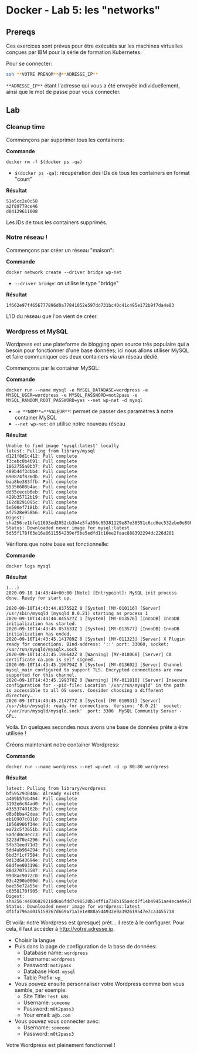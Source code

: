 # Docker - Lab 5: les "networks"

## Prereqs

Ces exercices sont prévus pour être exécutés sur les machines virtuelles conçues par IBM pour la série de formation Kubernetes.

Pour se connecter:

```bash
ssh **VOTRE PRENOM**@**ADRESSE_IP**
```

`**ADRESSE_IP**` étant l'adresse qui vous a été envoyée individuellement, ainsi que le mot de passe pour vous connecter.

## Lab

### Cleanup time

Commençons par supprimer tous les containers:

**Commande**

```
docker rm -f $(docker ps -qa)
```

- `$(docker ps -qa)`: récupération des IDs de tous les containers en format "court"

**Résultat**

```
51a5cc2e0c58
a2f89779ce46
d84129611008
```

Les IDs de tous les containers supprimés.

### Notre réseau !

Commençons par créer un réseau "maison":

**Commande**

```
docker network create --driver bridge wp-net
```

- `--driver bridge`: on utilise le type "bridge"

**Résultat**

```
1f662e97f4656777896d0a77841052e597dd731bc40c41c495e172b9f7da4e83
```

L'ID du réseau que l'on vient de créer.

### Wordpress et MySQL

Wordpress est une plateforme de blogging open source très populaire qui a besoin pour fonctionner d'une base données; ici nous allons utiliser MySQL et faire communiquer ces deux containers via un réseau dédié.

Commençons par le container MySQL:

**Commande**

```
docker run --name mysql -e MYSQL_DATABASE=wordpress -e MYSQL_USER=wordpress -e MYSQL_PASSWORD=mot2pass -e MYSQL_RANDOM_ROOT_PASSWORD=yes --net wp-net -d mysql
```

- `-e **NOM**=**VALEUR**`: permet de passer des paramètres à notre container MySQL
- `--net wp-net`: on utilise notre nouveau réseau

**Résultat**

```
Unable to find image 'mysql:latest' locally
latest: Pulling from library/mysql
d121f8d1c412: Pull complete
f3cebc0b4691: Pull complete
1862755a0b37: Pull complete
489b44f3dbb4: Pull complete
690874f836db: Pull complete
baa8be383ffb: Pull complete
55356608b4ac: Pull complete
dd35ceccb6eb: Pull complete
429b35712b19: Pull complete
162d8291095c: Pull complete
5e500ef7181b: Pull complete
af7528e958b6: Pull complete
Digest: sha256:e1bfe11693ed2052cb3b4e5fa356c65381129e87e38551c6cd6ec532ebe0e808
Status: Downloaded newer image for mysql:latest
5d55f178f63e16a8611554239ef5be5edfd1c10ee2faac888392294dc226d201
```

Vérifions que notre base est fonctionnelle:

**Commande**

```
docker logs mysql
```

**Résultat**

```
(...)
2020-09-10 14:43:44+00:00 [Note] [Entrypoint]: MySQL init process done. Ready for start up.

2020-09-10T14:43:44.837552Z 0 [System] [MY-010116] [Server] /usr/sbin/mysqld (mysqld 8.0.21) starting as process 1
2020-09-10T14:43:44.845527Z 1 [System] [MY-013576] [InnoDB] InnoDB initialization has started.
2020-09-10T14:43:45.057633Z 1 [System] [MY-013577] [InnoDB] InnoDB initialization has ended.
2020-09-10T14:43:45.141789Z 0 [System] [MY-011323] [Server] X Plugin ready for connections. Bind-address: '::' port: 33060, socket: /var/run/mysqld/mysqlx.sock
2020-09-10T14:43:45.196642Z 0 [Warning] [MY-010068] [Server] CA certificate ca.pem is self signed.
2020-09-10T14:43:45.196794Z 0 [System] [MY-013602] [Server] Channel mysql_main configured to support TLS. Encrypted connections are now supported for this channel.
2020-09-10T14:43:45.199370Z 0 [Warning] [MY-011810] [Server] Insecure configuration for --pid-file: Location '/var/run/mysqld' in the path is accessible to all OS users. Consider choosing a different directory.
2020-09-10T14:43:45.214277Z 0 [System] [MY-010931] [Server] /usr/sbin/mysqld: ready for connections. Version: '8.0.21'  socket: '/var/run/mysqld/mysqld.sock'  port: 3306  MySQL Community Server - GPL.
```

Voilà. En quelques secondes nous avons une base de données prête à être utilisée !

Créons maintenant notre container Wordpress:

**Commande**

```
docker run --name wordpress --net wp-net -d -p 80:80 wordpress
```

**Résultat**

```Unable to find image 'wordpress:latest' locally
latest: Pulling from library/wordpress
bf5952930446: Already exists
a409b57eb464: Pull complete
3192e6c84ad0: Pull complete
43553740162b: Pull complete
d8b8bba42dea: Pull complete
eb10907c0110: Pull complete
10568906f34e: Pull complete
ea72c5f3651b: Pull complete
5adcd0c0ecc3: Pull complete
3223d70e4296: Pull complete
5fb31eed71d2: Pull complete
5dd4ab964294: Pull complete
6bd3f1cf7584: Pull complete
9d13d643694e: Pull complete
68dfee003196: Pull complete
80d270753507: Pull complete
99d8ac9072c0: Pull complete
03c4290b000d: Pull complete
bae55e72a55e: Pull complete
c6358170f905: Pull complete
Digest: sha256:44606029218d6a6fdd7c98520b14ff1a738b155a4cd7f14b49451ae4eca49e2b
Status: Downloaded newer image for wordpress:latest
df1fa796ad015159267d669a71a7e1e888a544932e9a392619547e7ca3455718
```

Et voilà: notre Wordpress est (presque) prêt... il reste à le configurer. Pour cela, il faut accéder à http://votre.adresse.ip.

- Choisir la langue
- Puis dans la page de configuration de la base de données:
  - Database name: `wordpress`
  - Username: `wordpress`
  - Password: `mot2pass`
  - Database Host: `mysql`
  - Table Prefix: `wp_`
- Vous pouvez ensuite personnaliser votre Wordpress comme bon vous semble, par exemple:
  - Site Title: `Test k8s`
  - Username: `someone`
  - Password: `m0t2pass3`
  - Your email: `a@b.com`
- Vous pouvez vous connecter avec:
  - Username: `someone`
  - Password: `m0t2pass3`

Votre Wordpress est pleinement fonctionnel !